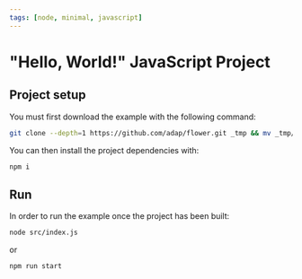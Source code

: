 ```yaml
---
tags: [node, minimal, javascript]
---
```


# "Hello, World!" JavaScript Project

## Project setup

You must first download the example with the following command:

```bash
git clone --depth=1 https://github.com/adap/flower.git _tmp && mv _tmp/intelligence/ts/examples/hello-world-js . && rm -rf _tmp && cd hello-world-js
```

You can then install the project dependencies with:

```bash
npm i
```

## Run

In order to run the example once the project has been built:

```bash
node src/index.js
```

or

```bash
npm run start
```

